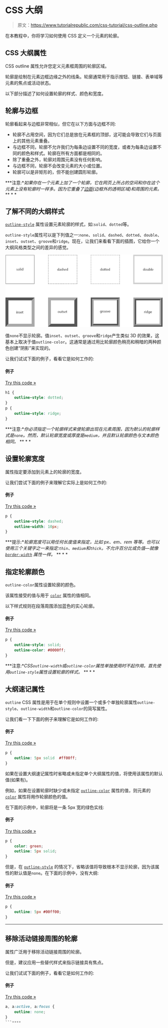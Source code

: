 # CSS 大纲

> 原文：<https://www.tutorialrepublic.com/css-tutorial/css-outline.php>

在本教程中，你将学习如何使用 CSS 定义一个元素的轮廓。

## CSS 大纲属性

CSS outline 属性允许您定义元素框周围的轮廓区域。

轮廓是绘制在元素边框边缘之外的线条。轮廓通常用于指示按钮、链接、表单域等元素的焦点或活动状态。

以下部分描述了如何设置轮廓的样式、颜色和宽度。

## 轮廓与边框

轮廓看起来与边框非常相似，但它在以下方面与边框不同:

*   轮廓不占用空间，因为它们总是放在元素框的顶部，这可能会导致它们与页面上的其他元素重叠。
*   与边框不同，轮廓不允许我们为每条边设置不同的宽度，或者为每条边设置不同的颜色和样式。轮廓在所有方面都是相同的。
*   除了重叠之外，轮廓对周围元素没有任何影响。
*   与边框不同，轮廓不会改变元素的大小或位置。
*   轮廓可以是非矩形的，但不能创建圆形轮廓。

 ***注意:**如果你在一个元素上加了一个轮廓，它在网页上所占的空间和你在这个元素上没有轮廓时一样多。因为它重叠了[边距](css-margin.php)(边框外的透明区域)和周围的元素。*  ** * *

## 了解不同的大纲样式

[`outline-style`](../css-reference/css-outline-style-property.php) 属性设置元素轮廓的样式，如:`solid`、`dotted`等。

`outline-style`属性可以是下列值之一:`none`、`solid`、`dashed`、`dotted`、`double`、`inset`、`outset`、`groove`和`ridge`。现在，让我们来看看下面的插图，它给你一个大纲风格类型之间的差异的感觉。

![CSS outline Styles](img/4b59383152e0b0c95390fdc95b0731fc.png)

值`none`不显示轮廓。值`inset`、`outset`、`groove`和`ridge`产生类似 3D 的效果，这基本上取决于值`outline-color`。这通常是通过用比轮廓颜色稍亮和稍暗的两种颜色创建“阴影”来实现的。

让我们试试下面的例子，看看它是如何工作的:

#### 例子

[Try this code »](../codelab.php?topic=css&file=outline-style-property "Try this code using online Editor")

```css
h1 {
    outline-style: dotted;
}
p {
    outline-style: ridge;
}
```

 ***注意:**你必须指定一个轮廓样式来使轮廓出现在元素周围，因为默认的轮廓样式是`none`。然而，默认轮廓宽度或厚度是`medium`，并且默认轮廓颜色与文本颜色相同。*  ** * *

## 设置轮廓宽度

属性指定要添加到元素上的轮廓的宽度。

让我们尝试下面的例子来理解它实际上是如何工作的:

#### 例子

[Try this code »](../codelab.php?topic=css&file=outline-width-property "Try this code using online Editor")

```css
p {
    outline-style: dashed;
    outline-width: 10px;
}
```

 ***提示:**轮廓宽度可以用任何长度值来指定，比如 px、em、rem 等等。也可以使用三个关键字之一来指定:`thin`、`medium`和`thick`。不允许百分比或负值—就像 [`border-width`](../css-reference/css-border-width-property.php) 属性一样。*  ** * *

## 指定轮廓颜色

`outline-color`属性设置轮廓的颜色。

该属性接受的值与用于 [`color`](css-color.php) 属性的值相同。

以下样式规则在段落周围添加蓝色的实心轮廓。

#### 例子

[Try this code »](../codelab.php?topic=css&file=outline-color-property "Try this code using online Editor")

```css
p {
    outline-style: solid;
    outline-color: #0000ff;
}
```

 ***注意:**CSS`outline-width`或`outline-color`属性单独使用时不起作用。首先使用`outline-style`属性设置轮廓的样式。*  ** * *

## 大纲速记属性

`outline` CSS 属性是用于在单个规则中设置一个或多个单独轮廓属性`outline-style`、`outline-width`和`outline-color`的简写属性。

让我们看一下下面的例子来理解它是如何工作的:

#### 例子

[Try this code »](../codelab.php?topic=css&file=outline-shorthand-property-01 "Try this code using online Editor")

```css
p {
    outline: 5px solid 	#ff00ff;
}
```

如果在设置大纲速记属性时省略或未指定单个大纲属性的值，将使用该属性的默认值(如果有)。

例如，如果在设置轮廓时缺少或未指定 [`outline-color`](../css-reference/css-outline-color-property.php) 属性的值，则元素的 [`color`](css-color.php) 属性将用作轮廓颜色的值。

在下面的示例中，轮廓将是一条 5px 宽的绿色实线:

#### 例子

[Try this code »](../codelab.php?topic=css&file=outline-shorthand-property-02 "Try this code using online Editor")

```css
p {
    color: green;
    outline: 5px solid;
}
```

但是，在 [`outline-style`](../css-reference/css-outline-style-property.php) 的情况下，省略该值将导致根本不显示轮廓，因为该属性的默认值是`none`。在下面的示例中，没有大纲:

#### 例子

[Try this code »](../codelab.php?topic=css&file=outline-shorthand-property-03 "Try this code using online Editor")

```css
p {
    outline: 5px #00ff00;
}
```

* * *

## 移除活动链接周围的轮廓

属性广泛用于移除活动链接周围的轮廓。

但是，建议应用一些替代样式来指示链接具有焦点。

让我们试试下面的例子，看看它是如何工作的:

#### 例子

[Try this code »](../codelab.php?topic=css&file=remove-outline "Try this code using online Editor")

```css
a, a:active, a:focus {
    outline: none;
}
```****